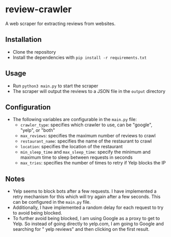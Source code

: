 # review-crawler
A web scraper for extracting reviews from websites.

## Installation

* Clone the repository
* Install the dependencies with `pip install -r requirements.txt`

## Usage

* Run `python3 main.py` to start the scraper
* The scraper will output the reviews to a JSON file in the `output` directory

## Configuration
* The following variables are configurable in the `main.py` file:
	+ `crawler_type`: specifies which crawler to use, can be "google", "yelp", or "both"
	+ `max_reviews`: specifies the maximum number of reviews to crawl
	+ `restaurant_name`: specifies the name of the restaurant to crawl
	+ `location`: specifies the location of the restaurant
	+ `min_sleep_time` and `max_sleep_time`: specify the minimum and maximum time to sleep between requests in seconds
	+ `max_tries`: specifies the number of times to retry if Yelp blocks the IP

## Notes
* Yelp seems to block bots after a few requests. I have implemented a retry mechanism for this which will try again after a few seconds. This can be configured in the `main.py` file.
* Additionally, I have implemented a random delay for each request to try to avoid being blocked.
* To further avoid being blocked, I am using Google as a proxy to get to Yelp. So instead of going directly to yelp.com, I am going to Google and searching for "<business name> yelp reviews" and then clicking on the first result.